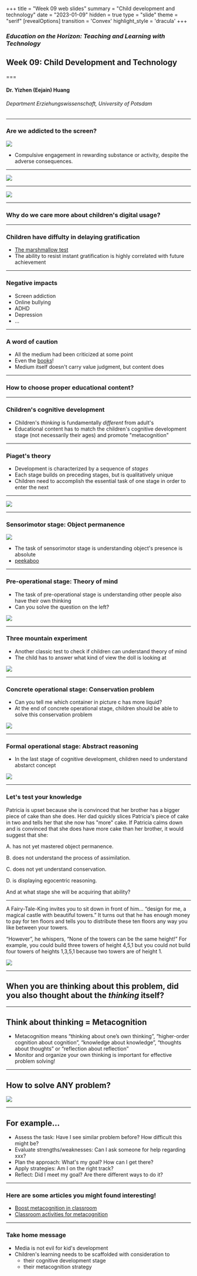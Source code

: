 +++
title = "Week 09 web slides"
summary = "Child development and technology"
date = "2023-01-09"
hidden = true
type = "slide"
theme = "serif"
[revealOptions]
transition = 'Convex'
highlight_style = 'dracula'
+++

### *Education on the Horizon: Teaching and Learning with Technology*
## Week 09: Child Development and Technology 
===
#### Dr. Yizhen (Eejain) Huang
###### Department Erziehungswissenschaft, University of Potsdam

---
### Are we addicted to the screen?

![](https://images.squarespace-cdn.com/content/v1/5b29ebdcc3c16a936c9e5d80/1551669518971-B1DGY5N72145IJR1PYM9/ke17ZwdGBToddI8pDm48kGMPf7RoMAZBfxzgqtYAGzoUqsxRUqqbr1mOJYKfIPR7LoDQ9mXPOjoJoqy81S2I8N_N4V1vUb5AoIIIbLZhVYy7Mythp_T-mtop-vrsUOmeInPi9iDjx9w8K4ZfjXt2dnqPitokm_88hau1tbVDM_2n_nAmr0GVwLjxa6kAUDkn7zs2yPjc1ECvpa5Zm_kMqw/cartoon.jpeg?format=500w)

- Compulsive engagement in rewarding substance or activity, despite the adverse consequences.

---

![](/media/phubber.png)

---

![](/media/phubber2.png)

---
###  Why do we care more about children's digital usage?

---
###  Children have diffulty in delaying gratification
- [The marshmallow test](https://www.youtube.com/watch?v=QX_oy9614HQ)
- The ability to resist instant gratification is highly correlated with future achievement 

---
###  Negative impacts
- Screen addiction
- Online bullying
- ADHD
- Depression
- ...

---
###  A word of caution
- All the medium had been criticized at some point
- Even the [books](https://www.historytoday.com/archive/reading-bad-your-health)!
- Medium itself doesn't carry value judgment, but content does 

---
###  How to choose proper educational content?

---
### Children's cognitive development
- Children's *thinking* is fundamentally *different* from adult's
- Educational content has to match the children's cognitive development stage (not necessarily their ages) and promote "metacognition"
---
###  Piaget's theory
- Development is characterized by a sequence of *stages*
- Each stage builds on preceding stages, but is qualitatively unique
- Children need to accomplish the essential task of one stage in order to enter the next

---
![](/media/piaget.png)

---
### Sensorimotor stage: Object permanence


![](/media/peekaboo.jpg)

- The task of sensorimotor stage is understanding object's presence is absolute
- [peekaboo](https://www.youtube.com/watch?v=YYG8ronqFVA)

---
### Pre-operational stage: Theory of mind

- The task of pre-operational stage is understanding other people also have their own thinking
- Can you solve the question on the left?

![](/media/tom.jpg)

---
### Three mountain experiment

- Another classic test to check if children can understand theory of mind
- The child has to answer what kind of view the doll is looking at

![](/media/3mountain.jpg)

---

### Concrete operational stage: Conservation problem

- Can you tell me which container in picture c has more liquid?
- At the end of concrete operational stage, children should be able to solve this conservation problem 

![](/media/conservationprob.jpg)

---
### Formal operational stage: Abstract reasoning

- In the last stage of cognitive development, children need to understand abstarct concept


![](/media/formula.png)

---
### Let's test your knowledge

Patricia is upset because she is convinced that her brother has a bigger piece of cake than she does. Her dad quickly slices Patricia's piece of cake in two and tells her that she now has "more" cake. If Patricia calms down and is convinced that she does have more cake than her brother, it would suggest that she:

A.  has not yet mastered object permanence.

B.  does not understand the process of assimilation.

C.  does not yet understand conservation.

D.  is displaying egocentric reasoning.

And at what stage she will be acquiring that ability? 

---
A Fairy-Tale-King invites you to sit down in front of him… 
“design for me, a magical castle with beautiful towers.” It turns out that he has enough money to pay for ten floors and tells you to distribute these ten floors any way you like between your towers. 

“However”, he whispers, “None of the towers can be the same height!” For example, you could build three towers of height 4,5,1 but you could not build four towers of heights 1,3,5,1 because two towers are of height 1.

![](/media/castle.jpeg)

<!-- ^ this is a problem for first grader with 24 potential solutions, we could script several student avatars answer the question to increase interactivity -->

---
## When you are thinking about this problem, did you also thought about the *thinking* itself?

---
## Think about thinking = Metacognition

- Metacognition means “thinking about one’s own thinking”, “higher-order cognition about cognition”, “knowledge about knowledge”, “thoughts about thoughts” or “reflection about reflection”
- Monitor and organize your own thinking is important for effective problem solving! 

---
## How to solve ANY problem? 

![](/media/metacog_cycle.png)

---
## For example...
- Assess the task: Have I see similar problem before? How difficult this might be?
- Evaluate strengths/weaknesses: Can I ask someone for help regarding xxx? 
- Plan the approach: What's my goal? How can I get there?
- Apply strategies: Am I on the right track?
- Reflect: Did I meet my goal? Are there different ways to do it? 

---
### Here are some articles you might found interesting!
- [Boost metacognition in classroom](http://www.spencerauthor.com/metacognition/)
- [Classroom activities for metacognition](https://resources.depaul.edu/teaching-commons/teaching-guides/learning-activities/Pages/activities-for-metacognition.aspx)

---
### Take home message
- Media is not evil for kid's development 
- Children's learning needs to be scaffolded with consideration to 
    - their cognitive development stage
    - their metacognition strategy


